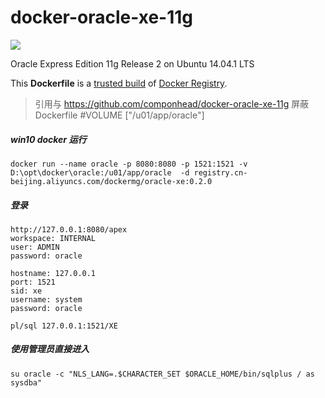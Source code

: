 docker-oracle-xe-11g
============================
[![](https://badge.imagelayers.io/sath89/oracle-xe-11g:latest.svg)](https://imagelayers.io/?images=sath89/oracle-xe-11g:latest 'Get your own badge on imagelayers.io')

Oracle Express Edition 11g Release 2 on Ubuntu 14.04.1 LTS

This **Dockerfile** is a [trusted build](https://registry.hub.docker.com/u/sath89/oracle-xe-11g/) of [Docker Registry](https://registry.hub.docker.com/).

> 引用与 https://github.com/componhead/docker-oracle-xe-11g 屏蔽Dockerfile  #VOLUME ["/u01/app/oracle"]

##### win10 docker 运行

~~~~~~
docker run --name oracle -p 8080:8080 -p 1521:1521 -v D:\opt\docker\oracle:/u01/app/oracle  -d registry.cn-beijing.aliyuncs.com/dockermg/oracle-xe:0.2.0
~~~~~~

##### 登录

~~~~~~
http://127.0.0.1:8080/apex
workspace: INTERNAL
user: ADMIN
password: oracle

hostname: 127.0.0.1
port: 1521
sid: xe
username: system
password: oracle

pl/sql 127.0.0.1:1521/XE

~~~~~~


##### 使用管理员直接进入


~~~~~~
su oracle -c "NLS_LANG=.$CHARACTER_SET $ORACLE_HOME/bin/sqlplus / as sysdba"
~~~~~~



